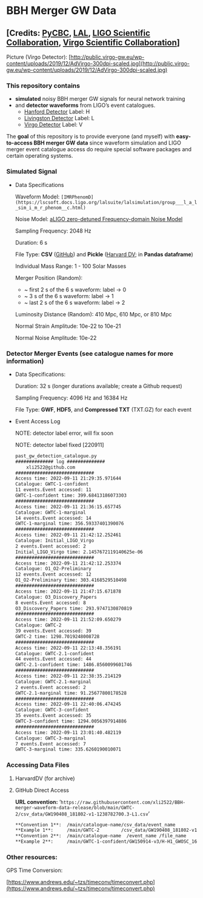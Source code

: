 # BBH Merger GW Data

## [Credits: [PyCBC](https://pycbc.org/pycbc/latest/html/index.html), [LAL](https://lscsoft.docs.ligo.org/lalsuite/), [LIGO Scientific Collaboration](https://www.ligo.org/), [Virgo Scientific Collaboration](http://public.virgo-gw.eu/the-virgo-collaboration/)]

Picture (Virgo Detector): [http://public.virgo-gw.eu/wp-content/uploads/2019/12/AdVirgo-300dpi-scaled.jpg](http://public.virgo-gw.eu/wp-content/uploads/2019/12/AdVirgo-300dpi-scaled.jpg)

### This repository contains

- **simulated** noisy BBH merger GW signals for neural network training
- and **detector waveforms** from LIGO’s event catalogues.
    - [Hanford Detector](https://en.wikipedia.org/wiki/LIGO#Observatories) Label: H
    - [Livingston Detector](https://en.wikipedia.org/wiki/LIGO#Observatories) Label: L
    - [Virgo Detector](https://en.wikipedia.org/wiki/Virgo_interferometer) Label: V

The **goal** of this repository is to provide everyone (and myself) with **easy-to-access BBH merger GW data** since waveform simulation and LIGO merger event catalogue access do require special software packages and certain operating systems.

### Simulated Signal

- Data Specifications
    
    Waveform Model: `[IMRPhenomD](https://lscsoft.docs.ligo.org/lalsuite/lalsimulation/group___l_a_l_sim_i_m_r_phenom__c.html)`
    
    Noise Model: [aLIGO zero-detuned Frequency-domain Noise Model](https://pycbc.org/pycbc/latest/html/pycbc.psd.html#pycbc.psd.analytical.aLIGOZeroDetHighPower)
    
    Sampling Frequency: 2048 Hz
    
    Duration: 6 s
    
    File Type: **CSV** ([GitHub](https://github.com/xli2522/BBH-merger-waveform-data-release)) and **Pickle** ([Harvard DV](https://doi.org/10.7910/DVN/GEVGRO); in **Pandas dataframe**)
    
    Individual Mass Range: 1 - 100 Solar Masses
    
    Merger Position (Random): 
    
    - ~ first 2 s of the 6 s waveform: label → 0
    - ~ 3 s of the 6 s waveform: label → 1
    - ~ last 2 s of the 6 s waveform: label → 2
    
    Luminosity Distance (Random): 410 Mpc, 610 Mpc, or 810 Mpc 
    
    Normal Strain Amplitude: 10e-22 to 10e-21
    
    Normal Noise Amplitude: 10e-22
    

### Detector Merger Events (see catalogue names for more information)

- Data Specifications:
    
    Duration: 32 s (longer durations available; create a Github request)
    
    Sampling Frequency: 4096 Hz and 16384 Hz
    
    File Type: **GWF**, **HDF5**, and **Compressed TXT** (TXT.GZ) for each event
    
- Event Access Log
    
    NOTE: detector label error, will fix soon
    
    NOTE: detector label fixed [220911]
    
    ```html
    past_gw_detection_catalogue.py
    ############## log ##############
    	xli2522@github.com
    #############################
    Access time: 2022-09-11 21:29:35.971644
    Catalogue: GWTC-1-confident
    11 events.Event accessed: 11
    GWTC-1-confident time: 399.68413186073303
    #############################
    Access time: 2022-09-11 21:36:15.657745
    Catalogue: GWTC-1-marginal
    14 events.Event accessed: 14
    GWTC-1-marginal time: 356.59337401390076
    #############################
    Access time: 2022-09-11 21:42:12.252461
    Catalogue: Initial_LIGO_Virgo
    2 events.Event accessed: 2
    Initial_LIGO_Virgo time: 2.1457672119140625e-06
    #############################
    Access time: 2022-09-11 21:42:12.253374
    Catalogue: O1_O2-Preliminary
    12 events.Event accessed: 12
    O1_O2-Preliminary time: 303.4168529510498
    #############################
    Access time: 2022-09-11 21:47:15.671878
    Catalogue: O3_Discovery_Papers
    8 events.Event accessed: 8
    O3_Discovery_Papers time: 293.9747130870819
    #############################
    Access time: 2022-09-11 21:52:09.650279
    Catalogue: GWTC-2
    39 events.Event accessed: 39
    GWTC-2 time: 1298.7019248008728
    #############################
    Access time: 2022-09-11 22:13:48.356191
    Catalogue: GWTC-2.1-confident
    44 events.Event accessed: 44
    GWTC-2.1-confident time: 1486.8560099601746
    #############################
    Access time: 2022-09-11 22:38:35.214129
    Catalogue: GWTC-2.1-marginal
    2 events.Event accessed: 2
    GWTC-2.1-marginal time: 91.25677800178528
    #############################
    Access time: 2022-09-11 22:40:06.474245
    Catalogue: GWTC-3-confident
    35 events.Event accessed: 35
    GWTC-3-confident time: 1294.0056397914886
    #############################
    Access time: 2022-09-11 23:01:40.482119
    Catalogue: GWTC-3-marginal
    7 events.Event accessed: 7
    GWTC-3-marginal time: 335.6260190010071
    ```
    

### Accessing Data Files

1. HarvardDV (for archive)
2. GitHub Direct Access
    
    **URL convention:** ‘`https://raw.githubusercontent.com/xli2522/BBH-merger-waveform-data-release/blob/main/GWTC-2/csv_data/GW190408_181802-v1-1238782700.3-L1.csv`’
    
    ```html
    **Convention 1**:  /main/catalogue-name/csv_data/event_name        -GPStime     -detector.csv
    **Example 1**:     /main/GWTC-2        /csv_data/GW190408_181802-v1-1238782700.3-L1      .csv
    **Convention 2**:  /main/catalogue-name  /event_name /file_name
    **Example 2**:     /main/GWTC-1-confident/GW150914-v3/H-H1_GWOSC_16KHZ_R1-1126259447-32.txt.gz
    ```
    

### Other resources:

GPS Time Conversion: 

[https://www.andrews.edu/~tzs/timeconv/timeconvert.php](https://www.andrews.edu/~tzs/timeconv/timeconvert.php)